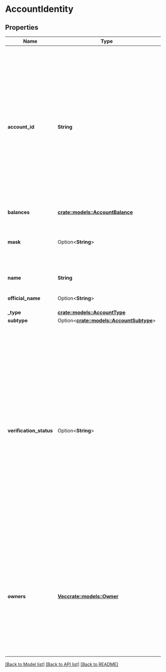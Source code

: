 # AccountIdentity

## Properties

Name | Type | Description | Notes
------------ | ------------- | ------------- | -------------
**account_id** | **String** | Plaid’s unique identifier for the account. This value will not change unless Plaid can't reconcile the account with the data returned by the financial institution. This may occur, for example, when the name of the account changes. If this happens a new `account_id` will be assigned to the account.  The `account_id` can also change if the `access_token` is deleted and the same credentials that were used to generate that `access_token` are used to generate a new `access_token` on a later date. In that case, the new `account_id` will be different from the old `account_id`.  If an account with a specific `account_id` disappears instead of changing, the account is likely closed. Closed accounts are not returned by the Plaid API.  Like all Plaid identifiers, the `account_id` is case sensitive. | 
**balances** | [**crate::models::AccountBalance**](AccountBalance.md) |  | 
**mask** | Option<**String**> | The last 2-4 alphanumeric characters of an account's official account number. Note that the mask may be non-unique between an Item's accounts, and it may also not match the mask that the bank displays to the user. | 
**name** | **String** | The name of the account, either assigned by the user or by the financial institution itself | 
**official_name** | Option<**String**> | The official name of the account as given by the financial institution | 
**_type** | [**crate::models::AccountType**](AccountType.md) |  | 
**subtype** | Option<[**crate::models::AccountSubtype**](AccountSubtype.md)> |  | 
**verification_status** | Option<**String**> | The current verification status of an Auth Item initiated through Automated or Manual micro-deposits.  Returned for Auth Items only.  `pending_automatic_verification`: The Item is pending automatic verification  `pending_manual_verification`: The Item is pending manual micro-deposit verification. Items remain in this state until the user successfully verifies the two amounts.  `automatically_verified`: The Item has successfully been automatically verified   `manually_verified`: The Item has successfully been manually verified  `verification_expired`: Plaid was unable to automatically verify the deposit within 7 calendar days and will no longer attempt to validate the Item. Users may retry by submitting their information again through Link.  `verification_failed`: The Item failed manual micro-deposit verification because the user exhausted all 3 verification attempts. Users may retry by submitting their information again through Link.    | [optional]
**owners** | [**Vec<crate::models::Owner>**](Owner.md) | Data returned by the financial institution about the account owner or owners. Only returned by Identity or Assets endpoints. For business accounts, the name reported may be either the name of the individual or the name of the business, depending on the institution. Multiple owners on a single account will be represented in the same `owner` object, not in multiple owner objects within the array. In API versions 2018-05-22 and earlier, the `owners` object is not returned, and instead identity information is returned in the top level `identity` object. For more details, see [Plaid API versioning](https://plaid.com/docs/api/versioning/#version-2019-05-29) | 

[[Back to Model list]](../README.md#documentation-for-models) [[Back to API list]](../README.md#documentation-for-api-endpoints) [[Back to README]](../README.md)


